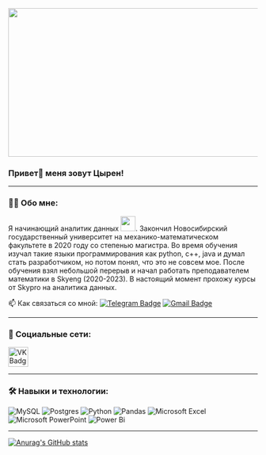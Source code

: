 <div align="center">
  <img src="https://media.giphy.com/media/dWesBcTLavkZuG35MI/giphy.gif" width="600" height="300"/>
</div>

### Привет👋 меня зовут Цырен! 

---

### :man_technologist: Обо мне:

Я начинающий аналитик данных <img src="https://media.giphy.com/media/WUlplcMpOCEmTGBtBW/giphy.gif" width="30px">. Закончил Новосибирский государственный университет на механико-математическом факультете в 2020 году со степенью магистра. Во время обучения изучал 
такие языки программирования как python, c++, java и думал стать разработчиком, но потом понял, что это не совсем мое. После обучения взял небольшой перерыв и начал работать преподавателем математики в Skyeng (2020-2023). В настоящий момент прохожу курсы от Skypro на аналитика данных.

:mailbox: Как связаться со мной: [![Telegram Badge](https://img.shields.io/badge/-tsyren_ayushiev-blue?style=flat&logo=Telegram&logoColor=white)](https://t.me/tsyrenayushiev) [![Gmail Badge](https://img.shields.io/badge/-Gmail-red?style=flat&logo=Gmail&logoColor=white)](mailto:tsyren.ayushiev97@gmail.com)

---

### 🤝 Социальные сети:

  <div id="badges">
   <a href="https://vk.com/taddys17" target="_blank">
      <img src="https://cdn-icons-png.flaticon.com/512/145/145813.png" width="40" height="40" alt="VK Badge"/>
    </a>
    </div>
    
---

### :hammer_and_wrench: Навыки и технологии:

![MySQL](https://img.shields.io/badge/mysql-%2300f.svg?style=for-the-badge&logo=mysql&logoColor=white)
![Postgres](https://img.shields.io/badge/postgres-%23316192.svg?style=for-the-badge&logo=postgresql&logoColor=white)
![Python](https://img.shields.io/badge/python-3670A0?style=for-the-badge&logo=python&logoColor=ffdd54)
![Pandas](https://img.shields.io/badge/pandas-%23150458.svg?style=for-the-badge&logo=pandas&logoColor=white)
![Microsoft Excel](https://img.shields.io/badge/Microsoft_Excel-217346?style=for-the-badge&logo=microsoft-excel&logoColor=white)
![Microsoft PowerPoint](https://img.shields.io/badge/Microsoft_PowerPoint-B7472A?style=for-the-badge&logo=microsoft-powerpoint&logoColor=white)
![Power Bi](https://img.shields.io/badge/power_bi-F2C811?style=for-the-badge&logo=powerbi&logoColor=black)

---

[![Anurag's GitHub stats](https://github-readme-stats.vercel.app/api?username=tsyrenayushiev&show_icons=true&theme=transparent)](https://github.com/anuraghazra/github-readme-stats)


<!--
**tsyrenayushiev/tsyrenayushiev** is a ✨ _special_ ✨ repository because its `README.md` (this file) appears on your GitHub profile.

Here are some ideas to get you started:

- 🔭 I’m currently working on ...
- 🌱 I’m currently learning ...
- 👯 I’m looking to collaborate on ...
- 🤔 I’m looking for help with ...
- 💬 Ask me about ...
- 📫 How to reach me: ...
- 😄 Pronouns: ...
- ⚡ Fun fact: ...
-->
